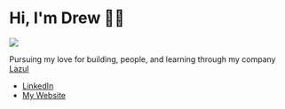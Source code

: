 # Hi, I'm Drew 🦋✨

![](https://komarev.com/ghpvc/?username=DrewBregman&color=6A0F8E&style=plastic)

Pursuing my love for building, people, and learning through my company <a href="https://lazul.ai/">Lazul</a>

- <a href="https://www.linkedin.com/in/andrewcbregman/">LinkedIn</a> 
- <a href="https://www.drewbregman.com/">My Website</a> 

